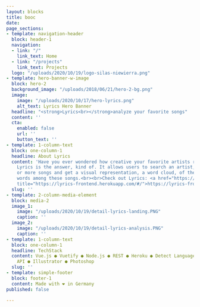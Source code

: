 ```yaml
---
layout: blocks
title: booc
date: 
page_sections:
- template: navigation-header
  block: header-1
  navigation:
  - link: "/"
    link_text: Home
  - link: "/projects"
    link_text: Projects
  logo: "/uploads/2020/10/19/logo-silas-niewierra.png"
- template: hero-banner-w-image
  block: hero-2
  background_image: "/uploads/2018/06/21/hero-2-bg.png"
  image:
    image: "/uploads/2020/10/17/hero-lyrics.png"
    alt_text: Lyrics Hero Banner
  headline: "<strong>Lyrics<br></strong>analyze your favorite songs"
  content: ''
  cta:
    enabled: false
    url: ''
    button_text: ''
- template: 1-column-text
  block: one-column-1
  headline: About Lyrics
  content: 'Have you ever wondered how creative your favorite artists really are?
    Lyrics is the answer, kind of. It allows users to search an artist, select one
    or more songs and get a visual representation, a word cloud, of the most common
    words among these songs.<br><br>Check out Lyrics: <a href="https://lyrics-frontend.herokuapp.com/#/"
    title="https://lyrics-frontend.herokuapp.com/#/">https://lyrics-frontend.herokuapp.com/#/</a>'
  slug: ''
- template: 2-column-media-element
  block: media-2
  image_1:
    image: "/uploads/2020/10/19/detail-lyrics-landing.PNG"
    caption: ''
  image_2:
    image: "/uploads/2020/10/19/detail-lyrics-analysis.PNG"
    caption: ''
- template: 1-column-text
  block: one-column-1
  headline: TechStack
  content: Vue.js ● Vuetify ● Node.js ● REST ● Heroku ● Detect Language API ● Musixmatch
    API ● Illustrator ● Photoshop
  slug: ''
- template: simple-footer
  block: footer-1
  content: Made with ❤︎ in Germany
published: false

---
```

